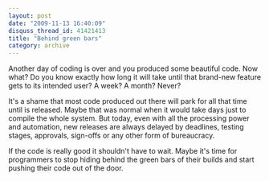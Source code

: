 ```yaml
---
layout: post
date: "2009-11-13 16:40:09"
disquss_thread_id: 41421413
title: "Behind green bars"
category: archive
---
```

Another day of coding is over and you produced some beautiful code. Now what? Do you know exactly how long it will take until that brand-new feature gets to its intended user? A week? A month? Never?

It's a shame that most code produced out there will park for all that time until is released. Maybe that was normal when it would take days just to compile the whole system. But today, even with all the processing power and automation, new releases are always delayed by deadlines, testing stages, approvals, sign-offs or any other form of bureaucracy.

If the code is really good it shouldn't have to wait. Maybe it's time for programmers to stop hiding behind the green bars of their builds and start pushing their code out of the door.
